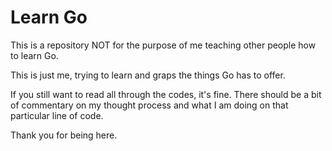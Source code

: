 # Learn Go

This is a repository NOT for the purpose of me teaching other people how to learn Go.

This is just me, trying to learn and graps the things Go has to offer.

If you still want to read all through the codes, it's fine. There should be a bit of commentary on my thought process and what I am doing on that particular line of code.

Thank you for being here.